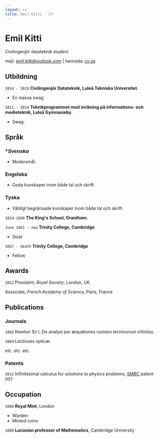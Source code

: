 ```yaml
---
layout: cv
title: Emil Kitti - CV
---
```

# Emil Kitti
Civilingenjör datateknik student

<div id="webaddress">
<span>mejl: <a href="mailto:emil.kitti@outlook.com">emil.kitti@outlook.com</a></span>
| <span>hemsida: <a href="http://cx.gs">cx.gs</a></span>
</div>

## Utbildning
 `2014 - 2019`
__Civilingenjör Datateknik, Luleå Tekniska Universitet.__
- En massa swag

 `2011 - 2014`
 __Teknikprogrammet med inrikning på informations- och medieteknik, Luleå Gymnasieby.__
 - Swag.
 
## Språk
### **Svenska*
- Modersmål.
### **Engelska**
- Goda kunskaper inom både tal och skrift.
### **Tyska**
- Väldigt begränsade kunskaper inom både tal och skrift.

`1654-1660`
__The King's School, Grantham.__

`June 1661 - now`
__Trinity College, Cambridge__

- Sizar

`1667 - death`
__Trinity College, Cambridge__

- Fellow



## Awards

`2012`
President, *Royal Society*, London, UK

Associate, *French Academy of Science*, Paris, France



## Publications

<!-- A list is also available [online](http://scholar.google.co.uk/citations?user=LTOTl0YAAAAJ) -->

### Journals

`1669`
Newton Sir I, De analysi per æquationes numero terminorum infinitas. 

`1669`
Lectiones opticæ.

etc. etc. etc.

### Patents

`2012`
Infinitesimal calculus for solutions to physics problems, [SMBC](http://www.techdirt.com/articles/20121011/09312820678/if-patents-had-been-around-time-newton.shtml) patent 001


## Occupation

`1600`
__Royal Mint__, London

- Warden
- Minted coins

`1600`
__Lucasian professor of Mathematics__, Cambridge University



<!-- ### Footer

Last updated: May 2013 -->



